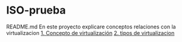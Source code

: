 # ISO-prueba
README.md
En este proyecto explicare conceptos relaciones con la virtualizacion
[1. Concepto de virtualización](uno.md)
[2. tipos de virtualizacion](dos.md)
